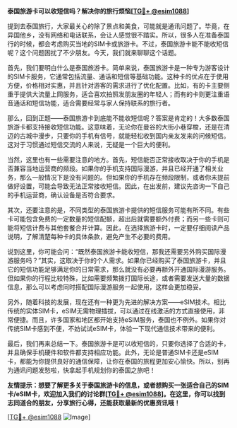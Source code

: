 **泰国旅游卡可以收短信吗？解决你的旅行烦恼[[TG💪+ @esim1088](https://t.me/s/esim1088)]**

提到去泰国旅行，大家最关心的除了景点和美食，可能就是通讯问题了。毕竟，在异国他乡，没有网络和电话联系，会让人感觉很不踏实。所以，很多人在准备泰国行的时候，都会考虑购买当地的SIM卡或旅游卡。不过，泰国旅游卡能不能收短信呢？这个问题困扰了不少朋友。今天，我们就来聊聊这个话题。

首先，我们要明白什么是泰国旅游卡。简单来说，泰国旅游卡是一种专为游客设计的SIM卡服务，它通常包括流量、通话和短信等基础功能。这种卡的优点在于使用方便，价格相对实惠，并且针对游客的需求进行了优化配置。比如，有的卡主要侧重于提供大流量上网服务，适合喜欢拍照发朋友圈的年轻人；而有的卡则更注重语音通话和短信功能，适合需要经常与家人保持联系的旅行者。

那么，回到正题——泰国旅游卡到底能不能收短信呢？答案是肯定的！大多数泰国旅游卡都支持接收短信功能。这意味着，无论你在曼谷的大街小巷穿梭，还是在清迈的古城中漫步，只要你的手机有信号，就能轻松收到国内亲友发来的问候短信。这对于习惯通过短信交流的人来说，无疑是一个巨大的便利。

当然，这里也有一些需要注意的地方。首先，短信能否正常接收取决于你的手机是否兼容当地运营商的频段。如果你的手机支持国际漫游，并且已经开通了相关业务，那么一般情况下是没有问题的。但如果你的手机存在频段限制，或者你未提前做好设置，可能会导致无法正常接收短信。因此，在出发前，建议先咨询一下自己的手机运营商，确认设备是否符合要求。

其次，还要注意的是，不同类型的泰国旅游卡提供的短信服务可能有所不同。有些卡可能包含免费的一定数量的短信配额，超出后就需要额外付费；而另一些卡则可能将短信计费与其他套餐合并计算。因此，在选择旅游卡时，一定要仔细阅读产品说明，了解清楚每种卡的具体条款，避免产生不必要的费用。

说到这里，你可能会问：“既然泰国旅游卡能收短信，那我还需要另外购买国际漫游服务吗？”其实，这取决于你的个人需求。如果你已经购买了泰国旅游卡，并且它的短信功能足够满足你的日常需求，那么就没有必要再额外开通国际漫游服务。但如果你的行程比较特殊，比如需要频繁拨打国际长途，或者需要发送大量的数据信息，那么可以考虑同时搭配国际漫游服务一起使用，这样会更加稳妥。

另外，随着科技的发展，现在还有一种更为先进的解决方案——eSIM技术。相比传统的实体SIM卡，eSIM无需物理插拔，可以通过在线激活的方式直接使用，非常便捷。而且，许多国家和地区都开始支持eSIM服务，泰国也不例外。如果你对传统SIM卡感到不便，不妨试试eSIM卡，体验一下现代通信技术带来的便利。

最后，我们再来总结一下。泰国旅游卡是可以收短信的，只要你选择了合适的卡，并且确保手机硬件和软件都支持相应功能。此外，无论是普通SIM卡还是eSIM卡，都能为你提供良好的通信保障，让你在泰国的旅程更加安心愉快。所以，别再为通讯问题发愁啦，快拿起手机规划你的泰国之旅吧！

**友情提示：想要了解更多关于泰国旅游卡的信息，或者想购买一张适合自己的SIM卡/eSIM卡，欢迎加入我们的讨论群[[TG💪+ @esim1088](https://t.me/s/esim1088)]。在这里，你可以找到志同道合的朋友，分享旅行心得，还能获取最新的优惠资讯哦！**

[[TG💪+ @esim1088](https://t.me/s/esim1088) ![Image](https://i.postimg.cc/4NQfJmqS/Snipaste-2025-05-13-00-14-12.png)]